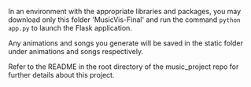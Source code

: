In an environment with the appropriate libraries and packages, you may download only this folder 'MusicVis-Final' and run the command `python app.py` to launch the Flask application.

Any animations and songs you generate will be saved in the static folder under animations and songs respectively.

Refer to the README in the root directory of the music_project repo for further details about this project.

